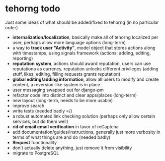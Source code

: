tehorng todo
============

Just some ideas of what should be added/fixed to tehorng (in no particular order)

- __internalization/localization__, basically make all of tehorng localized per user, perhaps allow more language options (long-term)
- a way to __track user "Activity"__, model object that stores actions along with timestamps, using signals framework (actions: adding, editing, reporting)
- __reputation system__, actions should award reputation, users can use reputationa as currency, reputation unlocks different privileges (adding stuff, likes, editing, filling requests grants reputation)
- __global editing/adding information__, allow all users to modify and create content, a reversion-like system is in place
- user messaging swapped out for django-pm 
- refactor code into distinct and clear apps/places (long-term)
- new layout (long-term, needs to be more usable)
- improve search
- write tests (needed badly =/)
- a robust automated link checking solution (perhaps only allow certain services, but do them well)
- __rid of email email verification__ in favor of reCaptcha
- add documentation/guides/instructions, generally just more verbosity in terms of what things are and do (needed badly)
- __Request__ functionality
- don't actually delete anything, just remove it from visibility
- migrate to PostgreSQL
